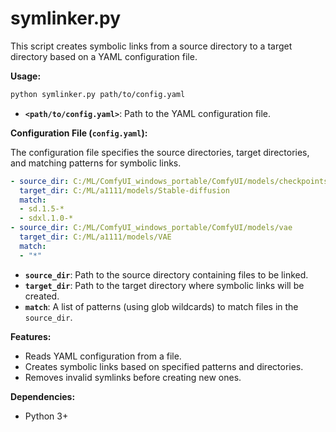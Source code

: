 # symlinker.py

This script creates symbolic links from a source directory to a target directory based on a YAML configuration file. 

**Usage:**

```bash
python symlinker.py path/to/config.yaml
```

* **`<path/to/config.yaml>`**: Path to the YAML configuration file.


**Configuration File (`config.yaml`):**

The configuration file specifies the source directories, target directories, and matching patterns for symbolic links. 

```yaml
- source_dir: C:/ML/ComfyUI_windows_portable/ComfyUI/models/checkpoints
  target_dir: C:/ML/a1111/models/Stable-diffusion
  match:
  - sd.1.5-*
  - sdxl.1.0-*
- source_dir: C:/ML/ComfyUI_windows_portable/ComfyUI/models/vae
  target_dir: C:/ML/a1111/models/VAE
  match:
  - "*" 
```

* **`source_dir`**: Path to the source directory containing files to be linked.
* **`target_dir`**: Path to the target directory where symbolic links will be created.
* **`match`**: A list of patterns (using glob wildcards) to match files in the `source_dir`.

**Features:**

* Reads YAML configuration from a file.
* Creates symbolic links based on specified patterns and directories.
* Removes invalid symlinks before creating new ones.


**Dependencies:**

* Python 3+

